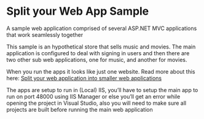 # Split your Web App Sample

A sample web application comprised of several ASP.NET MVC applications that work seamlessly together

This sample is an hypothetical store that sells music and movies. The main application is configured to deal with signing in users and then there are two other sub web applications, one for music, and another for movies. 

When you run the apps it looks like just one website. Read more about this here: [Split your web application into smaller web applications](http://www.blinkingcaret.com/2016/03/16/split-your-web-application-into-smaller-web-applications/)

The apps are setup to run in (Local) IIS, you’ll have to setup the main app to run on port 48000 using IIS Manager or else you’ll get an error while opening the project in Visual Studio, also you will need to make sure all projects are built before running the main web application

